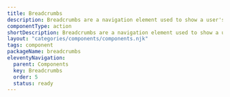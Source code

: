 ```yaml
---
title: Breadcrumbs
description: Breadcrumbs are a navigation element used to show a user's location in a digital product.
componentType: action
shortDescription: Breadcrumbs are a navigation element used to show a user's location in a digital product.
layout: "categories/components/components.njk"
tags: component
packageName: breadcrumbs
eleventyNavigation:
  parent: Components
  key: Breadcrumbs
  order: 5
  status: ready
---
```


